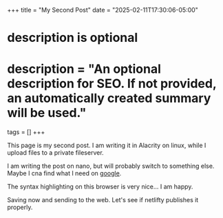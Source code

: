 +++
title = "My Second Post"
date = "2025-02-11T17:30:06-05:00"

#
# description is optional
#
# description = "An optional description for SEO. If not provided, an automatically created summary will be used."

tags = []
+++

This page is my second post. I am writing it in Alacrity on linux, while I upload files to a private fileserver.

I am writing the post on nano, but will probably switch to something else. Maybe I cna find what I need on [google](google.com). 

The syntax highlighting on this browser is very nice... I am happy.

Saving now and sending to the web. Let's see if netlifty publishes it properly.



